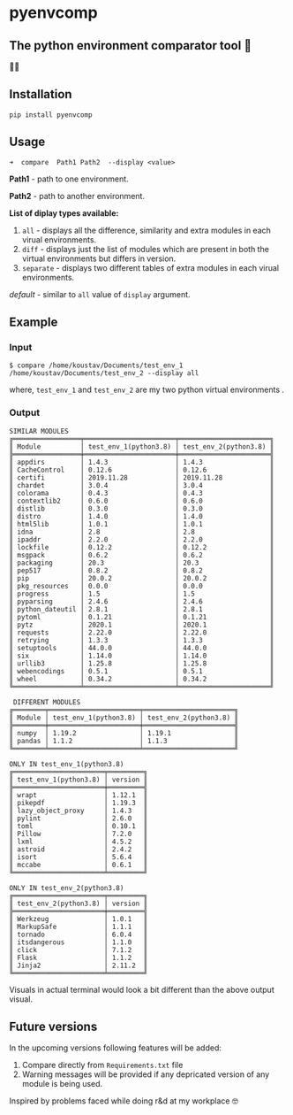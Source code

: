 # pyenvcomp  
## The python environment comparator tool :snake:
:man_technologist:

## **Installation**

```
pip install pyenvcomp
```

## **Usage**

```
➜  compare  Path1 Path2  --display <value>
```
**Path1** -  path to one environment.

**Path2** -  path to another environment. 

**List of diplay types available:**

1. ```all``` - displays all the difference, similarity and extra modules in each virual environments.
2. ```diff``` - displays just the list of modules which are present in both the virtual environments but differs in version.
3. ```separate``` - displays two different tables of extra modules in each virual environments.

*default* - similar to     ```all```  value of  ```display```  argument.


## **Example**

### **Input**

```
$ compare /home/koustav/Documents/test_env_1 /home/koustav/Documents/test_env_2 --display all
```
where, `test_env_1` and `test_env_2` are my two python virtual environments .

### **Output**

```
SIMILAR MODULES 
╔═════════════════╤═══════════════════════╤═══════════════════════╗
║ Module          │ test_env_1(python3.8) │ test_env_2(python3.8) ║
╠═════════════════╪═══════════════════════╪═══════════════════════╣
║ appdirs         │ 1.4.3                 │ 1.4.3                 ║
║ CacheControl    │ 0.12.6                │ 0.12.6                ║
║ certifi         │ 2019.11.28            │ 2019.11.28            ║
║ chardet         │ 3.0.4                 │ 3.0.4                 ║
║ colorama        │ 0.4.3                 │ 0.4.3                 ║
║ contextlib2     │ 0.6.0                 │ 0.6.0                 ║
║ distlib         │ 0.3.0                 │ 0.3.0                 ║
║ distro          │ 1.4.0                 │ 1.4.0                 ║
║ html5lib        │ 1.0.1                 │ 1.0.1                 ║
║ idna            │ 2.8                   │ 2.8                   ║
║ ipaddr          │ 2.2.0                 │ 2.2.0                 ║
║ lockfile        │ 0.12.2                │ 0.12.2                ║
║ msgpack         │ 0.6.2                 │ 0.6.2                 ║
║ packaging       │ 20.3                  │ 20.3                  ║
║ pep517          │ 0.8.2                 │ 0.8.2                 ║
║ pip             │ 20.0.2                │ 20.0.2                ║
║ pkg_resources   │ 0.0.0                 │ 0.0.0                 ║
║ progress        │ 1.5                   │ 1.5                   ║
║ pyparsing       │ 2.4.6                 │ 2.4.6                 ║
║ python_dateutil │ 2.8.1                 │ 2.8.1                 ║
║ pytoml          │ 0.1.21                │ 0.1.21                ║
║ pytz            │ 2020.1                │ 2020.1                ║
║ requests        │ 2.22.0                │ 2.22.0                ║
║ retrying        │ 1.3.3                 │ 1.3.3                 ║
║ setuptools      │ 44.0.0                │ 44.0.0                ║
║ six             │ 1.14.0                │ 1.14.0                ║
║ urllib3         │ 1.25.8                │ 1.25.8                ║
║ webencodings    │ 0.5.1                 │ 0.5.1                 ║
║ wheel           │ 0.34.2                │ 0.34.2                ║
╚═════════════════╧═══════════════════════╧═══════════════════════╝

 DIFFERENT MODULES 
╔════════╤═══════════════════════╤═══════════════════════╗
║ Module │ test_env_1(python3.8) │ test_env_2(python3.8) ║
╠════════╪═══════════════════════╪═══════════════════════╣
║ numpy  │ 1.19.2                │ 1.19.1                ║
║ pandas │ 1.1.2                 │ 1.1.3                 ║
╚════════╧═══════════════════════╧═══════════════════════╝

ONLY IN test_env_1(python3.8)
╔═══════════════════════╤═════════╗
║ test_env_1(python3.8) │ version ║
╠═══════════════════════╪═════════╣
║ wrapt                 │ 1.12.1  ║
║ pikepdf               │ 1.19.3  ║
║ lazy_object_proxy     │ 1.4.3   ║
║ pylint                │ 2.6.0   ║
║ toml                  │ 0.10.1  ║
║ Pillow                │ 7.2.0   ║
║ lxml                  │ 4.5.2   ║
║ astroid               │ 2.4.2   ║
║ isort                 │ 5.6.4   ║
║ mccabe                │ 0.6.1   ║
╚═══════════════════════╧═════════╝

ONLY IN test_env_2(python3.8)
╔═══════════════════════╤═════════╗
║ test_env_2(python3.8) │ version ║
╠═══════════════════════╪═════════╣
║ Werkzeug              │ 1.0.1   ║
║ MarkupSafe            │ 1.1.1   ║
║ tornado               │ 6.0.4   ║
║ itsdangerous          │ 1.1.0   ║
║ click                 │ 7.1.2   ║
║ Flask                 │ 1.1.2   ║
║ Jinja2                │ 2.11.2  ║
╚═══════════════════════╧═════════╝
```
Visuals in actual terminal would look a bit different than the above output visual.

## **Future versions**

In the upcoming versions following features will be added:

1. Compare directly from ```Requirements.txt``` file
2. Warning messages will be provided if any depricated version of any module is being used.

Inspired by problems faced while doing r&d at my workplace :nerd_face: